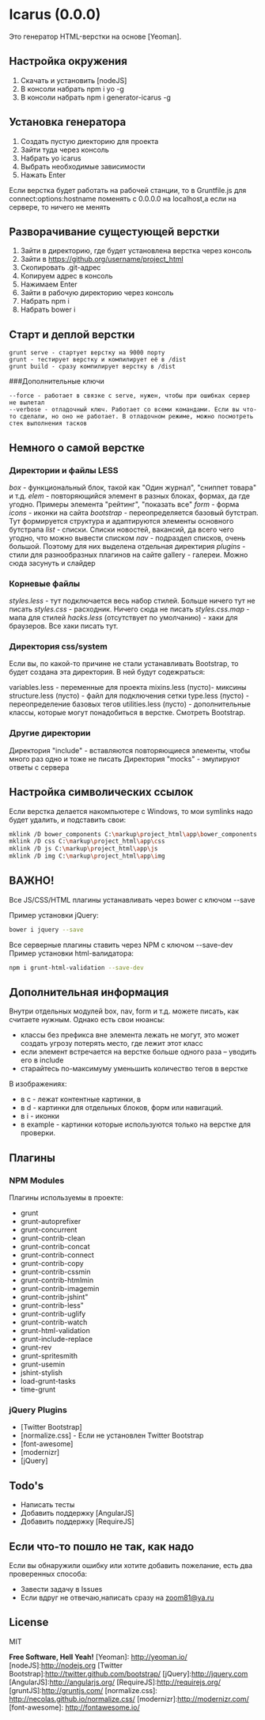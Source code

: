 Icarus (0.0.0)
================

Это генератор HTML-верстки на основе [Yeoman].

## Настройка окружения
1. Скачать и установить [nodeJS]
2. В консоли набрать npm i yo -g
3.  В консоли набрать npm i generator-icarus -g

## Установка генератора
1. Создать пустую диекторию для проекта
2. Зайти туда через консоль
3. Набрать  yo icarus
4. Выбрать необходимые зависимости
5. Нажать Enter


Если верстка будет работать на рабочей станции, то в Gruntfile.js
для connect:options:hostname поменять с 0.0.0.0 на localhost,а если на сервере, то ничего не менять

## Разворачивание сущестующей верстки

1. Зайти в директорию, где будет установлена верстка через консоль
2. Зайти в https://github.org/username/project_html
3. Скопировать .git-адрес
4. Копируем адрес в консоль
5. Нажимаем Enter
6. Зайти в рабочую директорию через консоль
7. Набрать npm i
8. Набрать bower i

## Старт и деплой  верстки

    grunt serve - стартует верстку на 9000 порту
    grunt - тестирует верстку и компилирует её в /dist
    grunt build - сразу компилирует верстку в /dist

###Дополнительные ключи

    --force - работает в связке с serve, нужен, чтобы при ошибках сервер не вылетал
    --verbose - отладочный ключ. Работает со всеми командами. Если вы что-то сделали, но оно не работает. В отладочном режиме, можно посмотреть стек выполнения тасков


## Немного о самой верстке

### Директории и файлы LESS
*box* - функциональный блок, такой как "Один журнал", "сниппет товара" и т.д.
*elem* - повторяющийся элемент в разных блоках, формах, да где угодно. Примеры элемента "рейтинг", "показать все"
*form* - форма
*icons* - иконки на сайта
*bootstrap* - переопределяется базовый бутстрап. Тут формируется структура и адаптируются элементы основного бутстрапа
*list* - списки. Списки новостей, вакансий, да всего чего угодно, что можно вывести списком
*nav* - подраздел списков, очень большой. Поэтому для них выделена отдельная директирия
*plugins* - стили для разнообразных плагинов на сайте
gallery - галереи. Можно сюда засунуть и слайдер


### Корневые файлы
*styles.less* - тут подключается весь набор стилей. Больше ничего тут не писать
*styles.css* - расходник. Ничего сюда не писать
*styles.css.map* - мапа для стилей
*hacks.less* (отсутствует по умолчанию) - хаки для браузеров. Все хаки писать тут.

### Директория css/system

Если вы, по какой-то причине не стали устанавливать Bootstrap, то будет создана эта директория. В ней будут содежраться:

variables.less - переменные для проекта
mixins.less (пусто)- миксины
structure.less (пусто) - файл для подключения сетки
type.less (пусто) - переопределение базовых тегов
utilities.less (пусто) - дополнительные классы, которые могут понадобиться в верстке. Смотреть Bootstrap.

### Другие директории
Директория "include" - вставляются повторяющиеся элементы, чтобы много раз одно и тоже не писать
Директория "mocks" - эмулируют ответы с сервера

## Настройка символических ссылок

Если верстка делается накомпьютере с Windows, то мои symlinks надо будет удалить, и подставить свои:
```sh
mklink /D bower_components C:\markup\project_html\app\bower_components
mklink /D css C:\markup\project_html\app\css
mklink /D js C:\markup\project_html\app\js
mklink /D img C:\markup\project_html\app\img
```

## ВАЖНО!
Все JS/CSS/HTML плагины устанавливать через bower с ключом --save

Пример установки jQuery:
```sh
bower i jquery --save
```
Все серверные плагины ставить через NPM с ключом --save-dev
Пример установки html-валидатора:
```sh
npm i grunt-html-validation --save-dev
```
## Дополнительная информация

Внутри отдельных модулей box, nav, form и т.д. можете писать, как считаете нужным.
Однако есть свои нюансы:

* классы без префикса вне элемента лежать не могут, это может создать угрозу потерять место, где лежит этот класс
* если элемент встречается на верстке больше одного раза – уводить его в include
* старайтесь по-максимуму уменьшить количество тегов в верстке

В изображениях:
* в c - лежат контентные картинки, в
* в d - картинки для отдельных блоков, форм или навигаций.
* в i - иконки
* в example - картинки которые используются только на верстке для проверки.

## Плагины

### NPM Modules
Плагины используемы в проекте:
* grunt
* grunt-autoprefixer
* grunt-concurrent
* grunt-contrib-clean
* grunt-contrib-concat
* grunt-contrib-connect
* grunt-contrib-copy
* grunt-contrib-cssmin
* grunt-contrib-htmlmin
* grunt-contrib-imagemin
* grunt-contrib-jshint"
* grunt-contrib-less"
* grunt-contrib-uglify
* grunt-contrib-watch
* grunt-html-validation
* grunt-include-replace
* grunt-rev
* grunt-spritesmith
* grunt-usemin
* jshint-stylish
* load-grunt-tasks
* time-grunt

### jQuery Plugins
* [Twitter Bootstrap]
* [normalize.css] - Если не установлен Twitter Bootstrap
* [font-awesome]
* [modernizr]
* [jQuery]

## Todo's

 * Написать тесты
 * Добавить поддержку [AngularJS]
 * Добавить поддержку  [RequireJS]

## Если что-то пошло не так, как надо
Если вы обнаружили ошибку или хотите  добавить пожелание, есть два проверенных способа:

* Завести задачу в Issues
* Если вдруг не отвечаю,написать сразу на zoom81@ya.ru


License
----

MIT


**Free Software, Hell Yeah!**
[Yeoman]: http://yeoman.io/
[nodeJS]:http://nodejs.org
[Twitter Bootstrap]:http://twitter.github.com/bootstrap/
[jQuery]:http://jquery.com
[AngularJS]:http://angularjs.org/
[RequireJS]:http://requirejs.org/
[gruntJS]:http://gruntjs.com/
[normalize.css]: http://necolas.github.io/normalize.css/
[modernizr]:http://modernizr.com/
[font-awesome]: http://fontawesome.io/
